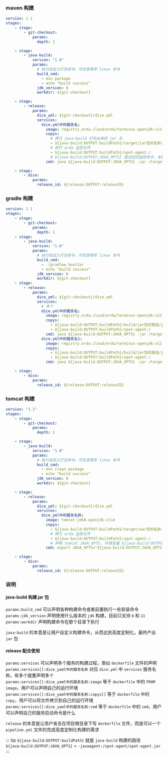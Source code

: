 ### maven 构建

```yaml
version: 1.1
stages:
    - stage:
        - git-checkout:
            params:
              depth: 1

    - stage:
        - java-build:
            version: "1.0"
            params:
              # 执行自定义打包命令，可任意填写 linux 命令
              build_cmd:
                - mvn package
                - echo "build success"
              jdk_version: 8
              workdir: ${git-checkout}

    - stage:
        - release:
            params:
              dice_yml: ${git-checkout}/dice.yml
              services:
                dice.yml中的服务名:
                  image: registry.erda.cloud/erda/terminus-openjdk:v11.0.6
                  copys:
                    # 拷贝 java-build 打包出来的 jar 包
                    - ${java-build:OUTPUT:buildPath}/target/jar包的名称:/target/jar包的名称
                    # 拷贝 erda 监控文件
                    - ${java-build:OUTPUT:buildPath}/spot-agent:/
                    # ${java-build:OUTPUT:JAVA_OPTS} 是对应的监控命令，本质就是 -javaagent:/xxx.jar 
                  cmd: java ${java-build:OUTPUT:JAVA_OPTS} -jar /target/jar包的名称

    - stage:
        - dice:
            params:
              release_id: ${release:OUTPUT:releaseID}
```

### gradle 构建
```yaml
version: 1.1
stages:
    - stage:
        - git-checkout:
            params:
              depth: 1
    - stage:
        - java-build:
            version: "1.0"
            params:
              # 执行自定义打包命令，可任意填写 linux 命令
              build_cmd:
                - ./gradlew bootJar
                - echo "build success"
              jdk_version: 8
              workdir: ${git-checkout}
    - stage:
        - release:
            params:
              dice_yml: ${git-checkout}/dice.yml
              services:
                # 多个
                dice.yml中的服务名:
                  image: registry.erda.cloud/erda/terminus-openjdk:v11.0.6
                  copys:
                    - ${java-build:OUTPUT:buildPath}/build/jar包的路径/jar包的名称:/target/jar包的名称
                    - ${java-build:OUTPUT:buildPath}/spot-agent:/
                  cmd: java ${java-build:OUTPUT:JAVA_OPTS} -jar /target/jar包的名称
                dice.yml中的服务名1:
                  image: registry.erda.cloud/erda/terminus-openjdk:v11.0.6
                  copys:
                    - ${java-build:OUTPUT:buildPath}/build/jar包的路径/jar包的名称:/target/jar包的名称
                    - ${java-build:OUTPUT:buildPath}/spot-agent:/
                  cmd: java ${java-build:OUTPUT:JAVA_OPTS} -jar /target/jar包的名称

    - stage:
        - dice:
            params:
              release_id: ${release:OUTPUT:releaseID}
```

### tomcat 构建
```yaml
version: "1.1"
stages:
    - stage:
        - git-checkout:
            params:
              depth: 1

    - stage:
        - java-build:
            version: "1.0"
            params:
              # 执行自定义打包命令，可任意填写 linux 命令
              build_cmd:
                - mvn clean package
                - echo "build success"
              jdk_version: 8
              workdir: ${git-checkout}

    - stage:
        - release:
            params:
              dice_yml: ${git-checkout}/dice.yml
              services:
                dice_yml中的服务名称:
                  image: tomcat:jdk8-openjdk-slim
                  copys:
                    - ${java-build:OUTPUT:buildPath}/target/war包的名称.war:/usr/local/tomcat/webapps
                    # 拷贝 erda 监控文件
                    - ${java-build:OUTPUT:buildPath}/spot-agent:/
                    # 声明 tomcat JAVA_OPTS, 环境变量 ${java-build:OUTPUT:JAVA_OPTS} 是对应的监控命令，值就是类似于 -javaagent:/xxx.jar 
                  cmd: export JAVA_OPTS="${java-build:OUTPUT:JAVA_OPTS}" && mv /usr/local/tomcat/webapps/war包的名称.war /usr/local/tomcat/webapps/ROOT.war && /usr/local/tomcat/bin/catalina.sh run

    - stage:
        - dice:
            params:
              release_id: ${release:OUTPUT:releaseID}
```

### 说明

#### java-build 构建 jar 包

`params:build_cmd` 可以声明各种构建命令或者前置执行一些安装命令    
`params:jdk_version` 声明使用什么版本的 `jdk` 构建，目前只支持 `8` 和 `11`    
`params:workdir` 声明构建命令在那个目录下执行    

`java-build` 的本意是让用户自定义构建命令，从而达到高度定制化，最终产出 `jar` 包    

#### release 配合使用

`params:services` 可以声明多个服务的构建过程，类似 `dockerfile` 文件的声明    
`params:services[]:dice_yaml中的服务名称` 对应 `dice.yml` 中 `services` 服务名称，有多个就要声明多个     
`params:services[]:dice_yaml中的服务名称:image` 等于 `dockerfile` 中的 `FROM image`，用户可以声明自己的运行环境     
`params:services[]:dice_yaml中的服务名称:copys[]` 等于 `dockerfile` 中的 `copy`，用户可以将文件拷贝到自己的运行环境     
`params:services[]:dice_yaml中的服务名称:cmd` 等于 `dockerfile` 中的 `cmd`，用户可以声明自己的服务启动命令是什么     

`release` 的本意是让用户省去在项目根目录下写 `dockerfile` 文件，而是可以一个 `pipeline.yml` 文件的完成高度定制化构建的需求   

::: tip
`${java-build:OUTPUT:buildPath}` 就是 `java-build` 构建的路径     
`${java-build:OUTPUT:JAVA_OPTS}` = `-javaagent:/spot-agent/spot-agent.jar`  
:::   



